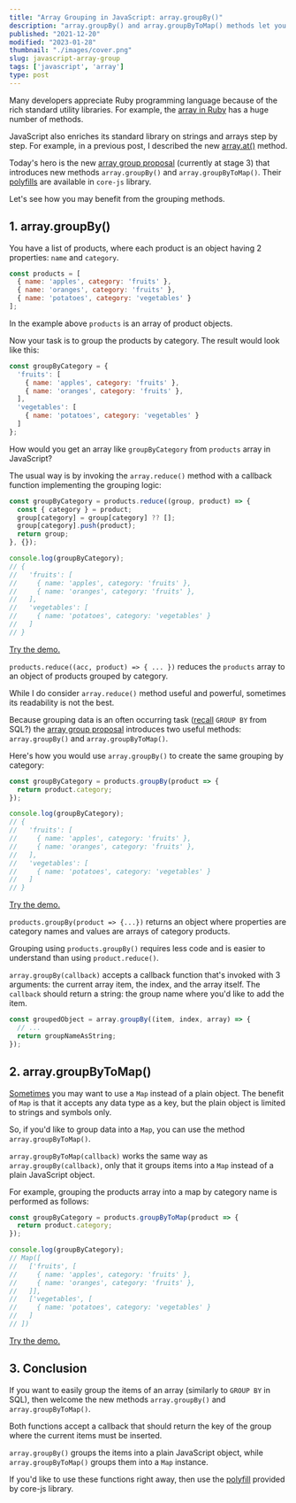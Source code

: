 ```yaml
---
title: "Array Grouping in JavaScript: array.groupBy()"
description: "array.groupBy() and array.groupByToMap() methods let you group an array by certain criteria."  
published: "2021-12-20"
modified: "2023-01-28"
thumbnail: "./images/cover.png"
slug: javascript-array-group
tags: ['javascript', 'array']
type: post
---
```


Many developers appreciate Ruby programming language because of the rich standard utility libraries. For example, the [array in Ruby](https://ruby-doc.org/core-3.0.2/Array.html) has a huge number of methods.  

JavaScript also enriches its standard library on strings and arrays step by step. For example, in a previous post, I described
the new [array.at()](/javascript-array-at/) method.  

Today's hero is the new [array group proposal](https://github.com/tc39/proposal-array-grouping) (currently at stage 3) that introduces new methods `array.groupBy()` and `array.groupByToMap()`. Their [polyfills](https://github.com/zloirock/core-js#array-grouping) are available in `core-js` library.  

Let's see how you may benefit from the grouping methods.  

<Affiliate type="traversyJavaScript" />

## 1. array.groupBy()

You have a list of products, where each product is an object having 2 properties: `name` and `category`.  

```javascript
const products = [
  { name: 'apples', category: 'fruits' },
  { name: 'oranges', category: 'fruits' },
  { name: 'potatoes', category: 'vegetables' }
];
```

In the example above `products` is an array of product objects.  

Now your task is to group the products by category. The result would look like this:  

```javascript
const groupByCategory = {
  'fruits': [
    { name: 'apples', category: 'fruits' }, 
    { name: 'oranges', category: 'fruits' },
  ],
  'vegetables': [
    { name: 'potatoes', category: 'vegetables' }
  ]
};
```

How would you get an array like `groupByCategory` from `products` array in JavaScript?  

The usual way is by invoking the `array.reduce()` method with a callback function implementing the grouping logic:

```javascript
const groupByCategory = products.reduce((group, product) => {
  const { category } = product;
  group[category] = group[category] ?? [];
  group[category].push(product);
  return group;
}, {});

console.log(groupByCategory);
// {
//   'fruits': [
//     { name: 'apples', category: 'fruits' }, 
//     { name: 'oranges', category: 'fruits' },
//   ],
//   'vegetables': [
//     { name: 'potatoes', category: 'vegetables' }
//   ]
// }
```
[Try the demo.](https://codesandbox.io/s/elastic-montalcini-tlgvt?file=/src/index.js)

`products.reduce((acc, product) => { ... })` reduces the `products` array to an object of products grouped by category.  

While I do consider `array.reduce()` method useful and powerful, sometimes its readability is not the best.  

Because grouping data is an often occurring task ([recall](https://www.programiz.com/sql/group-by) `GROUP BY` from SQL?) the [array group proposal](https://github.com/tc39/proposal-array-grouping) introduces two useful methods: `array.groupBy()` and `array.groupByToMap()`.  

Here's how you would use `array.groupBy()` to create the same grouping by category:

```javascript
const groupByCategory = products.groupBy(product => {
  return product.category;
});

console.log(groupByCategory); 
// {
//   'fruits': [
//     { name: 'apples', category: 'fruits' }, 
//     { name: 'oranges', category: 'fruits' },
//   ],
//   'vegetables': [
//     { name: 'potatoes', category: 'vegetables' }
//   ]
// }
```

[Try the demo.](https://codesandbox.io/s/bold-goodall-r3c4c?file=/src/index.js)

`products.groupBy(product => {...})` returns an object where properties are category names and values are arrays of category products.

Grouping using `products.groupBy()` requires less code and is easier to understand than using `product.reduce()`.  

`array.groupBy(callback)` accepts a callback function that's invoked with 3 arguments: the current array item, the index, and the array itself. The `callback` should return a string: the group name where you'd like to add the item.  

```javascript
const groupedObject = array.groupBy((item, index, array) => {
  // ...
  return groupNameAsString;
});
```

## 2. array.groupByToMap()

[Sometimes](/maps-vs-plain-objects-javascript/) you may want to use a `Map` instead of a plain object. The benefit of `Map` is that it accepts any data type as a key, but the plain object is limited to strings and symbols only.  

So, if you'd like to group data into a `Map`, you can use the method `array.groupByToMap()`. 

`array.groupByToMap(callback)` works the same way as `array.groupBy(callback)`, only that it groups items into a `Map` instead of a plain JavaScript object.  

For example, grouping the products array into a map by category name is performed as follows:

```javascript
const groupByCategory = products.groupByToMap(product => {
  return product.category;
});

console.log(groupByCategory); 
// Map([
//   ['fruits', [
//     { name: 'apples', category: 'fruits' }, 
//     { name: 'oranges', category: 'fruits' },
//   ]],
//   ['vegetables', [
//     { name: 'potatoes', category: 'vegetables' }
//   ]
// ])
```

[Try the demo.](https://codesandbox.io/s/sparkling-waterfall-kdlpy?file=/src/index.js)

## 3. Conclusion

If you want to easily group the items of an array (similarly to `GROUP BY` in SQL), then welcome the new methods `array.groupBy()` and `array.groupByToMap()`.  

Both functions accept a callback that should return the key of the group where the current items must be inserted.  

`array.groupBy()` groups the items into a plain JavaScript object, while `array.groupByToMap()` groups them into a `Map` instance.  

If you'd like to use these functions right away, then use the [polyfill](https://github.com/zloirock/core-js#array-grouping) provided by core-js library.  
